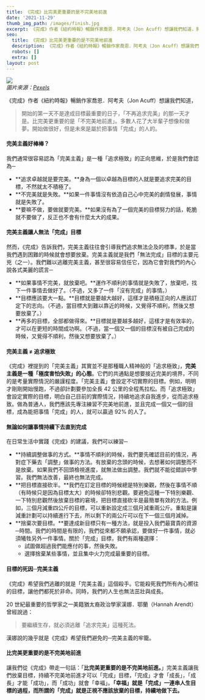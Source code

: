 ```yaml
---
title: 《完成》比完美更重要的是不完美地前進
date: '2021-11-29'
thumb_img_path: /images/finish.jpg
excerpt: 《完成》作者《紐約時報》暢銷作家喬恩．阿考夫（Jon Acuff）想讓我們知道，開始的第一天不是達成目標最重要的日子，「不再追求完美」的那一天才是。比完美更重要的是「不完美地前進」。多數人花了大半輩子想像和做夢。開始做很好，但是未來是屬於把事情「完成」的人的。
seo:
  title: 《完成》比完美更重要的是不完美地前進
  description: 《完成》作者《紐約時報》暢銷作家喬恩．阿考夫（Jon Acuff）想讓我們知道，開始的第一天不是達成目標最重要的日子，「不再追求完美」的那一天才是。比完美更重要的是「不完美地前進」。多數人花了大半輩子想像和做夢。開始做很好，但是未來是屬於把事情「完成」的人的。
  robots: []
  extra: []
layout: post
---
```

![](/images/finish.jpg)  
*圖片來源：[Pexels](https://www.pexels.com/photo/people-running-on-a-road-2402734)*

《完成》作者《紐約時報》暢銷作家喬恩．阿考夫（Jon Acuff）想讓我們知道，

> 開始的第一天不是達成目標最重要的日子，「不再追求完美」的那一天才是。比完美更重要的是「不完美地前進」。多數人花了大半輩子想像和做夢。開始做很好，但是未來是屬於把事情「完成」的人的。

#### 完美主義好棒棒？

我們通常很容易認為「完美主義」是一種「追求極致」的正向思維，於是我們會認為─

* **追求卓越就是要完美。**身為一個以卓越為目標的人就是要追求完美的目標，不然就太不積極了。
* **不完美就是失敗。**如果一件事情沒有依造自己心中完美的劇情發展，事情就是失敗了。
* **要嘛不做，要做就要完美。**如果沒有為了一個完美的目標努力的話，乾脆就不要做了，反正也不會有什麼太大的成果。

#### 完美主義讓人無法「完成」目標

然而，《完成》告訴我們，完美主義往往會引導我們追求無法企及的標準，於是當我們遇到困難的時候就會想要放棄。完美主義就是我們「無法完成」目標的主要元兇（之一）。我們難以逃離完美主義，甚至很容易信任它，因為它會對我們的內心說各式美麗的謊言─

* **如果事情不完美，就放棄吧。**運作不順利的事情就是失敗了，放棄吧，找下一件事情去做好了。（不過，又多了一件「沒有完成」的事情。）
* **目標應該要大一點。**目標就是要越大越好，這樣才是積極正向的人應該訂定下的志向。（不過，當目標大到難以靠近的時候，又覺得不順利，然後又想要放棄了。）
* **再多的目標，全部都做得來。**目標就是要越多越好，這樣才是有效率的，才可以在更短的時間成功啊。（不過，當一個又一個的目標沒有被自己完成的時候，又覺得不順利，然後又想要放棄了。）

#### 完美主義 ≠ 追求極致

《完成》裡提到的「完美主義」其實並不是那種職人精神般的「追求極致」，**完美主義是一種「極度害怕失敗」的心態**。它們的共通點是想要接近完美的境界，不同的是考量實際情況的嚴謹程度。「完美主義」會設定不切實際的目標。例如，明明才剛剛開始慢跑，不過卻計劃要參加全長 42 公里的全程馬拉松。而「追求極致」會設定實際的目標，明白自己目前的實際情況，持續地追求自我進步，從而追求極致。做為普通人，我們應該先專注練習不完美地前進，並且完成一個又一個的目標，成為能把事情「完成」的人，就可以贏過 92% 的人了。

#### 無論如何讓事情持續下去直到完成

在日常生活中實踐《完成》的建議，我們可以練習─

* **持續調整做事的方式。**事情不順利的時候，我們要先確認目前的情況，再對症下藥去「調整」做事的方法。有放棄的念頭的時候，去想著如何調整而不是放棄。如果我們不回頭檢視進度，就無法做出調整。我們就不能從錯誤中學習。我們無法改善，最終也無法完成。
* **把目標直接砍半。**我們在訂定目標的時候總是特別樂觀，然後在事情不順（有時候只是因為目標太大）的時候卻特別悲觀。要避免這種一下特別樂觀、一下特別悲觀然後放棄目標的窘境，把目標直接砍半是最簡單有效的方法。例如，三個月減重四公斤的目標，可以重新設定成三個月減重兩公斤。重點是讓減重計劃可以持續進行下去，所以剩下的兩公斤可以在下一個三個月減掉。
* **捨棄次要目標。**要達成新目標只有一種方法，就是投入我們最寶貴的資源─時間。我們的時間是有限的，我們從來都不願承認，要做好一件事情，就必須犧牲另外一件事情。關於「完成」目標，我們有兩種選擇：
    * 試圖做超過我們能應付的事，然後失敗。
    * 選擇捨棄某些事情，並且集中火力完成最重要的目標。

####  目標的死因─完美主義

《完成》希望我們逃離的就是「完美主義」這個殺手。它能殺死我們所有內心嚮往的目標，讓他們都死於非命。同時，我們的人生也無法茁壯與成長。

20 世紀最重要的哲學家之一美籍猶太裔政治學家漢娜．鄂蘭（​​Hannah Arendt）曾經說過：

> 要繼續生存，就必須逃離「追求完美」這種死法。

漢娜說的幾乎就是《完成》希望我們避免的─完美主義的牢籠。

#### 比完美更重要的是不完美地前進

讓我們從《完成》帶走一句話：「**比完美更重要的是不完美地前進。**」完美主義讓我們放棄目標，持續不完美地前進才可以「完成」目標，「完成」才會「成長」，「成長」才能「成功」，而「成功」就會「幸褔」。**「幸福」就是「完成」一連串人生目標的過程，而所謂的「完成」就是正視不應該放棄的目標，持續地做下去。**
